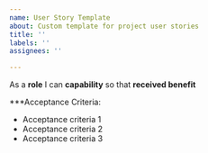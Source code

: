 ```yaml
---
name: User Story Template
about: Custom template for project user stories
title: ''
labels: ''
assignees: ''

---
```


As a **role** I can **capability** so that **received benefit**

***Acceptance Criteria:

- Acceptance criteria 1
- Acceptance criteria 2
- Acceptance criteria 3

